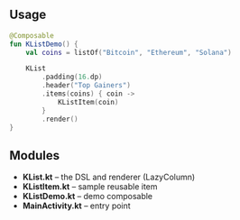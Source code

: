 ## Usage

```kotlin
@Composable
fun KListDemo() {
    val coins = listOf("Bitcoin", "Ethereum", "Solana")

    KList
        .padding(16.dp)
        .header("Top Gainers")
        .items(coins) { coin ->
            KListItem(coin)
        }
        .render()
}
```

## Modules
- **KList.kt** – the DSL and renderer (LazyColumn)
- **KListItem.kt** – sample reusable item
- **KListDemo.kt** – demo composable
- **MainActivity.kt** – entry point
